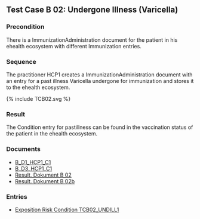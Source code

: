 ## Test Case B 02: Undergone Illness (Varicella)

### Precondition
There is a ImmunizationAdministration document for the patient in his ehealth ecosystem with different Immunization entries.


### Sequence

The practitioner HCP1 creates a ImmunizationAdministration document with an entry for a past illness Varicella undergone for immunization and stores it to the ehealth ecosystem.

<div>{% include TCB02.svg %}</div>

### Result
The Condition entry for pastillness can be found in the vaccination status of the patient in the ehealth ecosystem.

### Documents
* [B_D1_HCP1_C1](Bundle-B-D1-HCP1-C1.html)
* [B_D3_HCP1_C1](Bundle-B-D3-HCP1-C1.html)
* [Result. Dokument B 02](Bundle-RDB02.html)
* [Result. Dokument B 02b](Bundle-RDB02b.html)

### Entries
* [Exposition Risk Condition TCB02_UNDILL1](Condition-TCB02-UNDILL1.html)
